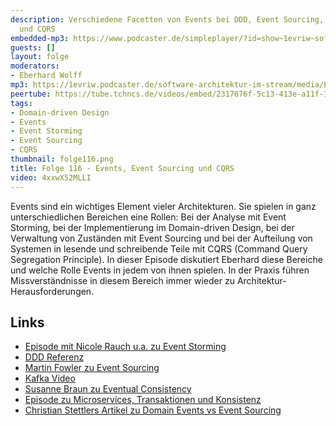 ```yaml
---
description: Verschiedene Facetten von Events bei DDD, Event Sourcing, Event Storming
  und CQRS
embedded-mp3: https://www.podcaster.de/simpleplayer/?id=show~1evriw~software-architektur-im-stream~pod-4136a50a0ad32caa5a13a8930d&v=1650732204
guests: []
layout: folge
moderators:
- Eberhard Wolff
mp3: https://1evriw.podcaster.de/software-architektur-im-stream/media/Events-_Event_Sourcing_und_CQRS.mp3
peertube: https://tube.tchncs.de/videos/embed/2317676f-5c13-413e-a11f-1ede886f4716
tags:
- Domain-driven Design
- Events
- Event Storming
- Event Sourcing
- CQRS
thumbnail: folge116.png
title: Folge 116 - Events, Event Sourcing und CQRS
video: 4xxwX52MLLI
---
```


Events sind ein wichtiges Element vieler Architekturen. Sie spielen in
ganz unterschiedlichen Bereichen eine Rollen: Bei der Analyse mit
Event Storming, bei der Implementierung im Domain-driven Design, bei
der Verwaltung von Zuständen mit Event Sourcing und bei der Aufteilung
von Systemen in lesende und schreibende Teile mit CQRS (Command Query
Segregation Principle). In dieser Episode diskutiert Eberhard diese
Bereiche und welche Rolle Events in jedem von ihnen spielen. In der
Praxis führen Missverständnisse in diesem Bereich immer wieder zu
Architektur-Herausforderungen.


## Links

* [Episode mit Nicole Rauch u.a. zu Event Storming](https://software-architektur.tv/2020/09/10/folge017.html)
* [DDD Referenz](https://ddd-referenz.de/)
* [Martin Fowler zu Event Sourcing](https://martinfowler.com/eaaDev/EventSourcing.html)
* [Kafka Video](https://www.youtube.com/watch?v=RCHZ6oCNZvU)
* [Susanne Braun zu Eventual Consistency](https://software-architektur.tv/2021/02/09/folge40.html)
* [Episode zu Microservices, Transaktionen und Konsistenz](https://software-architektur.tv/2020/11/13/folge025.html)
* [Christian Stettlers Artikel zu Domain Events vs Event Sourcing](https://www.innoq.com/en/blog/domain-events-versus-event-sourcing/)
